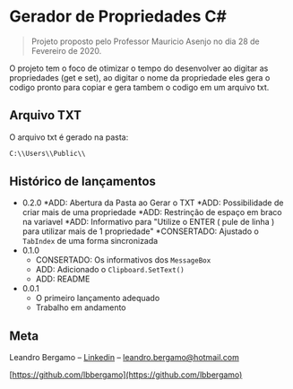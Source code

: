 # Gerador de Propriedades C#
> Projeto proposto pelo Professor Mauricio Asenjo no dia 28 de Fevereiro de 2020. 

O projeto tem o foco de otimizar o tempo do desenvolver ao digitar as propriedades (get e set), ao digitar o nome da propriedade eles gera o codigo pronto para copiar e gera tambem o codigo em um arquivo txt.

## Arquivo TXT

O arquivo txt é gerado na pasta:
```sh
C:\\Users\\Public\\
```

## Histórico de lançamentos
* 0.2.0
    *ADD: Abertura da Pasta ao Gerar o TXT
    *ADD: Possibilidade de criar mais de uma propriedade
    *ADD: Restrinção de espaço em braco na variavel
    *ADD: Informativo para "Utilize o ENTER ( pule de linha ) para utilizar mais de 1 propriedade"
    *CONSERTADO: Ajustado o `TabIndex` de uma forma sincronizada
* 0.1.0
    * CONSERTADO: Os informativos dos `MessageBox` 
    * ADD: Adicionado o `Clipboard.SetText()`
    * ADD: README
* 0.0.1
    * O primeiro lançamento adequado
    * Trabalho em andamento

## Meta

Leandro Bergamo – [Linkedin](https://www.linkedin.com/in/leandro-bergamo) – leandro.bergamo@hotmail.com

[https://github.com/lbbergamo](https://github.com/lbbergamo)

